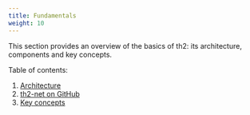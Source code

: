 ```yaml
---
title: Fundamentals
weight: 10
---
```


This section provides an overview of the basics of th2: its architecture, components and key concepts.

<!--more-->

Table of contents:

1. [Architecture](./fundamentals/architecture)
2. [th2-net on GitHub](./fundamentals/th2-net-on-github)
3. [Key concepts](./fundamentals/key-concepts)